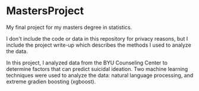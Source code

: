 # MastersProject
My final project for my masters degree in statistics.

I don't include the code or data in this repository for privacy reasons, but I include the project write-up which describes the methods I used to analyze the data.

In this project, I analyzed data from the BYU Counseling Center to determine factors that can predict suicidal ideation. Two machine learning techniques were used to analyze the data: natural language processing, and extreme gradien boosting (xgboost).
